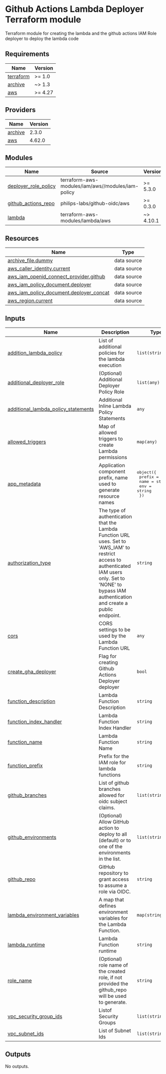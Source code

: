 # Github Actions Lambda Deployer Terraform module

Terraform module for creating the lambda and the github actions IAM Role deployer to deploy the lambda code

<!-- BEGINNING OF PRE-COMMIT-TERRAFORM DOCS HOOK -->
## Requirements

| Name | Version |
|------|---------|
| <a name="requirement_terraform"></a> [terraform](#requirement\_terraform) | >= 1.0 |
| <a name="requirement_archive"></a> [archive](#requirement\_archive) | ~> 1.3 |
| <a name="requirement_aws"></a> [aws](#requirement\_aws) | >= 4.27 |

## Providers

| Name | Version |
|------|---------|
| <a name="provider_archive"></a> [archive](#provider\_archive) | 2.3.0 |
| <a name="provider_aws"></a> [aws](#provider\_aws) | 4.62.0 |

## Modules

| Name | Source | Version |
|------|--------|---------|
| <a name="module_deployer_role_policy"></a> [deployer\_role\_policy](#module\_deployer\_role\_policy) | terraform-aws-modules/iam/aws//modules/iam-policy | >= 5.3.0 |
| <a name="module_github_actions_repo"></a> [github\_actions\_repo](#module\_github\_actions\_repo) | philips-labs/github-oidc/aws | >= 0.3.0 |
| <a name="module_lambda"></a> [lambda](#module\_lambda) | terraform-aws-modules/lambda/aws | ~> 4.10.1 |

## Resources

| Name | Type |
|------|------|
| [archive_file.dummy](https://registry.terraform.io/providers/hashicorp/archive/latest/docs/data-sources/file) | data source |
| [aws_caller_identity.current](https://registry.terraform.io/providers/hashicorp/aws/latest/docs/data-sources/caller_identity) | data source |
| [aws_iam_openid_connect_provider.github](https://registry.terraform.io/providers/hashicorp/aws/latest/docs/data-sources/iam_openid_connect_provider) | data source |
| [aws_iam_policy_document.deployer](https://registry.terraform.io/providers/hashicorp/aws/latest/docs/data-sources/iam_policy_document) | data source |
| [aws_iam_policy_document.deployer_concat](https://registry.terraform.io/providers/hashicorp/aws/latest/docs/data-sources/iam_policy_document) | data source |
| [aws_region.current](https://registry.terraform.io/providers/hashicorp/aws/latest/docs/data-sources/region) | data source |

## Inputs

| Name | Description | Type | Default | Required |
|------|-------------|------|---------|:--------:|
| <a name="input_addition_lambda_policy"></a> [addition\_lambda\_policy](#input\_addition\_lambda\_policy) | List of additional policies for the lambda execution | `list(string)` | `[]` | no |
| <a name="input_additional_deployer_role"></a> [additional\_deployer\_role](#input\_additional\_deployer\_role) | (Optional) Additional Deployer Policy Role | `list(any)` | `[]` | no |
| <a name="input_additional_lambda_policy_statements"></a> [additional\_lambda\_policy\_statements](#input\_additional\_lambda\_policy\_statements) | Additional Inline Lambda Policy Statements | `any` | `{}` | no |
| <a name="input_allowed_triggers"></a> [allowed\_triggers](#input\_allowed\_triggers) | Map of allowed triggers to create Lambda permissions | `map(any)` | `{}` | no |
| <a name="input_app_metadata"></a> [app\_metadata](#input\_app\_metadata) | Application component prefix, name used to generate resource names | <pre>object({<br>    prefix = string<br>    name   = string<br>    env    = string<br>  })</pre> | n/a | yes |
| <a name="input_authorization_type"></a> [authorization\_type](#input\_authorization\_type) | The type of authentication that the Lambda Function URL uses. Set to 'AWS\_IAM' to restrict access to authenticated IAM users only. Set to 'NONE' to bypass IAM authentication and create a public endpoint. | `string` | `"AWS_IAM"` | no |
| <a name="input_cors"></a> [cors](#input\_cors) | CORS settings to be used by the Lambda Function URL | `any` | `{}` | no |
| <a name="input_create_gha_deployer"></a> [create\_gha\_deployer](#input\_create\_gha\_deployer) | Flag for creating Github Actions Deployer deployer | `bool` | `true` | no |
| <a name="input_function_description"></a> [function\_description](#input\_function\_description) | Lambda Function Description | `string` | `""` | no |
| <a name="input_function_index_handler"></a> [function\_index\_handler](#input\_function\_index\_handler) | Lambda Function Index Handler | `string` | `"index.handler"` | no |
| <a name="input_function_name"></a> [function\_name](#input\_function\_name) | Lambda Function Name | `string` | n/a | yes |
| <a name="input_function_prefix"></a> [function\_prefix](#input\_function\_prefix) | Prefix for the IAM role for lambda functions | `string` | `""` | no |
| <a name="input_github_branches"></a> [github\_branches](#input\_github\_branches) | List of github branches allowed for oidc subject claims. | `list(string)` | `[]` | no |
| <a name="input_github_environments"></a> [github\_environments](#input\_github\_environments) | (Optional) Allow GitHub action to deploy to all (default) or to one of the environments in the list. | `list(string)` | <pre>[<br>  "*"<br>]</pre> | no |
| <a name="input_github_repo"></a> [github\_repo](#input\_github\_repo) | GitHub repository to grant access to assume a role via OIDC. | `string` | n/a | yes |
| <a name="input_lambda_environment_variables"></a> [lambda\_environment\_variables](#input\_lambda\_environment\_variables) | A map that defines environment variables for the Lambda Function. | `map(string)` | `{}` | no |
| <a name="input_lambda_runtime"></a> [lambda\_runtime](#input\_lambda\_runtime) | Lambda Function runtime | `string` | `"nodejs18.x"` | no |
| <a name="input_role_name"></a> [role\_name](#input\_role\_name) | (Optional) role name of the created role, if not provided the github\_repo will be used to generate. | `string` | `null` | no |
| <a name="input_vpc_security_group_ids"></a> [vpc\_security\_group\_ids](#input\_vpc\_security\_group\_ids) | Listof Security Groups | `list(string)` | n/a | yes |
| <a name="input_vpc_subnet_ids"></a> [vpc\_subnet\_ids](#input\_vpc\_subnet\_ids) | List of Subnet Ids | `list(string)` | n/a | yes |

## Outputs

No outputs.
<!-- END OF PRE-COMMIT-TERRAFORM DOCS HOOK -->
